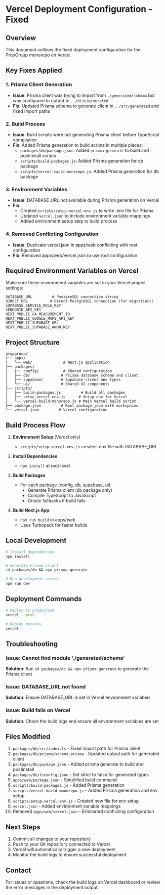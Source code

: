 # Vercel Deployment Configuration - Fixed

## Overview
This document outlines the fixed deployment configuration for the PropGroup monorepo on Vercel.

## Key Fixes Applied

### 1. Prisma Client Generation
- **Issue**: Prisma client was trying to import from `./generated/schema` but was configured to output to `../dist/generated`
- **Fix**: Updated Prisma schema to generate client in `../src/generated` and fixed import paths

### 2. Build Process
- **Issue**: Build scripts were not generating Prisma client before TypeScript compilation
- **Fix**: Added Prisma generation to build scripts in multiple places:
  - `packages/db/package.json`: Added `prisma generate` to build and postinstall scripts
  - `scripts/build-packages.js`: Added Prisma generation for db package
  - `scripts/vercel-build-monorepo.js`: Added Prisma generation for db package

### 3. Environment Variables
- **Issue**: DATABASE_URL not available during Prisma generation on Vercel
- **Fix**: 
  - Created `scripts/setup-vercel-env.js` to write .env file for Prisma
  - Updated `vercel.json` to include environment variable mappings
  - Added environment setup step to build process

### 4. Removed Conflicting Configuration
- **Issue**: Duplicate vercel.json in apps/web conflicting with root configuration
- **Fix**: Removed apps/web/vercel.json to use root configuration

## Required Environment Variables on Vercel

Make sure these environment variables are set in your Vercel project settings:

```
DATABASE_URL         # PostgreSQL connection string
DIRECT_URL          # Direct PostgreSQL connection (for migrations)
SUPABASE_SERVICE_ROLE_KEY
SENDGRID_API_KEY
NEXT_PUBLIC_GA_MEASUREMENT_ID
NEXT_PUBLIC_GOOGLE_MAPS_API_KEY
NEXT_PUBLIC_SUPABASE_URL
NEXT_PUBLIC_SUPABASE_ANON_KEY
```

## Project Structure

```
propgroup/
├── apps/
│   └── web/              # Next.js application
├── packages/
│   ├── config/           # Shared configuration
│   ├── db/              # Prisma database schema and client
│   ├── supabase/        # Supabase client and types
│   └── ui/              # Shared UI components
├── scripts/
│   ├── build-packages.js         # Build all packages
│   ├── setup-vercel-env.js      # Setup env for Vercel
│   └── vercel-build-monorepo.js # Main Vercel build script
├── package.json         # Root package.json with workspaces
└── vercel.json         # Vercel configuration

```

## Build Process Flow

1. **Environment Setup** (Vercel only)
   - `scripts/setup-vercel-env.js` creates .env file with DATABASE_URL

2. **Install Dependencies**
   - `npm install` at root level

3. **Build Packages**
   - For each package (config, db, supabase, ui):
     - Generate Prisma client (db package only)
     - Compile TypeScript to JavaScript
     - Create fallbacks if build fails

4. **Build Next.js App**
   - `npm run build` in apps/web
   - Uses Turbopack for faster builds

## Local Development

```bash
# Install dependencies
npm install

# Generate Prisma client
cd packages/db && npx prisma generate

# Run development server
npm run dev
```

## Deployment Commands

```bash
# Deploy to production
vercel --prod

# Deploy preview
vercel
```

## Troubleshooting

### Issue: Cannot find module './generated/schema'
**Solution**: Run `cd packages/db && npx prisma generate` to generate the Prisma client

### Issue: DATABASE_URL not found
**Solution**: Ensure DATABASE_URL is set in Vercel environment variables

### Issue: Build fails on Vercel
**Solution**: Check the build logs and ensure all environment variables are set

## Files Modified

1. `packages/db/src/index.ts` - Fixed import path for Prisma client
2. `packages/db/prisma/schema.prisma` - Updated output path for generated client
3. `packages/db/package.json` - Added prisma generate to build and postinstall
4. `packages/db/tsconfig.json` - Set strict to false for generated types
5. `apps/web/package.json` - Simplified build command
6. `scripts/build-packages.js` - Added Prisma generation
7. `scripts/vercel-build-monorepo.js` - Added Prisma generation and env setup
8. `scripts/setup-vercel-env.js` - Created new file for env setup
9. `vercel.json` - Added environment variable mappings
10. Removed `apps/web/vercel.json` - Eliminated conflicting configuration

## Next Steps

1. Commit all changes to your repository
2. Push to your Git repository connected to Vercel
3. Vercel will automatically trigger a new deployment
4. Monitor the build logs to ensure successful deployment

## Contact

For issues or questions, check the build logs on Vercel dashboard or review the error messages in the deployment output.
